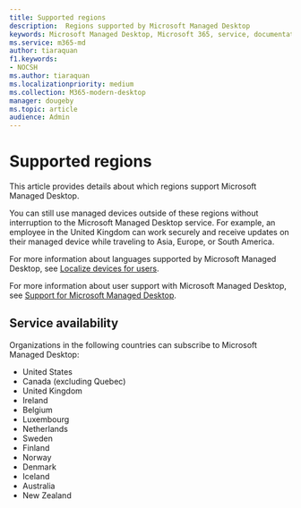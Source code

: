 ```yaml
---
title: Supported regions 
description:  Regions supported by Microsoft Managed Desktop
keywords: Microsoft Managed Desktop, Microsoft 365, service, documentation
ms.service: m365-md
author: tiaraquan
f1.keywords:
- NOCSH
ms.author: tiaraquan
ms.localizationpriority: medium
ms.collection: M365-modern-desktop
manager: dougeby
ms.topic: article
audience: Admin
---
```


# Supported regions

This article provides details about which regions support Microsoft Managed Desktop.

You can still use managed devices outside of these regions without interruption to the Microsoft Managed Desktop service. For example, an employee in the United Kingdom can work securely and receive updates on their managed device while traveling to Asia, Europe, or South America.

For more information about languages supported by Microsoft Managed Desktop, see [Localize devices for users](../deploy/localization.md).

For more information about user support with Microsoft Managed Desktop, see [Support for Microsoft Managed Desktop](../operate/support-request.md).

## Service availability

Organizations in the following countries can subscribe to Microsoft Managed Desktop:

- United States
- Canada (excluding Quebec)
- United Kingdom
- Ireland
- Belgium
- Luxembourg
- Netherlands
- Sweden
- Finland
- Norway
- Denmark
- Iceland
- Australia
- New Zealand
